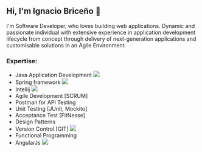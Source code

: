 ## Hi, I'm Ignacio Briceño 👋
I'm Software Developer, who loves building web applications. Dynamic and passionate individual with extensive experience in application development lifecycle from concept through delivery of next-generation applications and customisable solutions in an Agile Environment.

### Expertise:
- Java Application Development <img src="https://img.icons8.com/color/25/000000/java-coffee-cup-logo.png"/>
- Spring framework <img src="https://img.icons8.com/color/25/000000/spring-logo.png"/>
- Intellij <img src="https://img.icons8.com/color/25/000000/intellij-idea.png"/>
- Agile Development [SCRUM]
- Postman for API Testing
- Unit Testing [JUnit, Mockito]
- Acceptance Test [FitNesse]
- Design Patterns
- Version Control [GIT] <img src="https://img.icons8.com/color/25/000000/git.png"/>
- Functional Programming
- AngularJs <img src="https://img.icons8.com/color/25/000000/angularjs.png"/>
